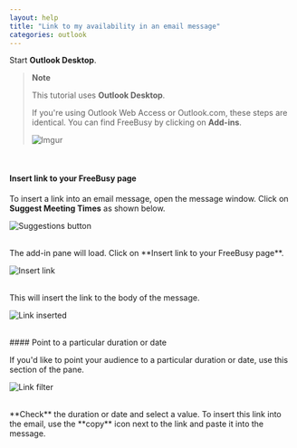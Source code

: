 ```yaml
---
layout: help
title: "Link to my availability in an email message"
categories: outlook
---
```


Start **Outlook Desktop**.

> **Note**
>
> This tutorial uses **Outlook Desktop**.
> 
> If you're using Outlook Web Access or Outlook.com, these steps are identical.
> You can find FreeBusy by clicking on **Add-ins**.
> 
> ![Imgur](http://i.imgur.com/bFdOANU.png)

<br>

#### Insert link to your FreeBusy page

To insert a link into an email message, open the message window.
Click on **Suggest Meeting Times** as shown below.

![Suggestions button](http://i.imgur.com/sqlmlWy.png)

<br>
The add-in pane will load.
Click on **Insert link to your FreeBusy page**.

![Insert link](http://i.imgur.com/ZHYwsZl.png)

<br>
This will insert the link to the body of the message.

![Link inserted](http://i.imgur.com/DGaSctz.png)

<br>
#### Point to a particular duration or date

If you'd like to point your audience to a particular duration or date, use this section of the pane.

![Link filter](http://i.imgur.com/vAQNlGf.png)

<br>
**Check** the duration or date and select a value.
To insert this link into the email, use the **copy** icon next to the link and paste it into the message.
